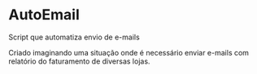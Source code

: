 # AutoEmail
Script que automatiza envio de e-mails

Criado imaginando uma situação onde é necessário enviar e-mails com relatório do faturamento de diversas lojas.
